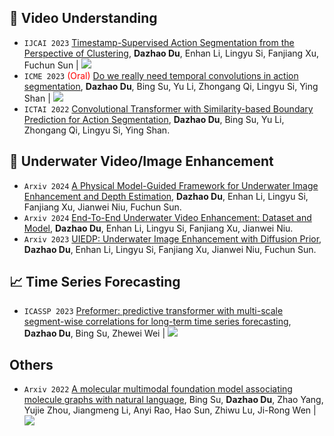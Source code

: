 ## 🎥 Video Understanding
- ``IJCAI 2023`` [Timestamp-Supervised Action Segmentation from the Perspective of Clustering](https://www.ijcai.org/proceedings/2023/0077.pdf), **Dazhao Du**, Enhan Li, Lingyu Si, Fanjiang Xu, Fuchun Sun \| [![](https://img.shields.io/github/stars/ddz16/TSASPC?style=social&label=Code+Stars)](https://github.com/ddz16/TSASPC)
- ``ICME 2023`` <span style="color:red">(Oral)</span> [Do we really need temporal convolutions in action segmentation](https://arxiv.org/abs/2012.05168), **Dazhao Du**, Bing Su, Yu Li, Zhongang Qi, Lingyu Si, Ying Shan \| [![](https://img.shields.io/github/stars/ddz16/TUT?style=social&label=Code+Stars)](https://github.com/ddz16/TUT)
- ``ICTAI 2022`` [Convolutional Transformer with Similarity-based Boundary Prediction for Action Segmentation](https://ieeexplore.ieee.org/abstract/document/10097931/), **Dazhao Du**, Bing Su, Yu Li, Zhongang Qi, Lingyu Si, Ying Shan.

## 🎥 Underwater Video/Image Enhancement
- ``Arxiv 2024`` [A Physical Model-Guided Framework for Underwater Image Enhancement and Depth Estimation](https://arxiv.org/pdf/2407.04230), **Dazhao Du**, Enhan Li, Lingyu Si, Fanjiang Xu, Jianwei Niu, Fuchun Sun.
- ``Arxiv 2024`` [End-To-End Underwater Video Enhancement: Dataset and Model](https://arxiv.org/pdf/2403.11506), **Dazhao Du**, Enhan Li, Lingyu Si, Fanjiang Xu, Jianwei Niu.
- ``Arxiv 2023`` [UIEDP: Underwater Image Enhancement with Diffusion Prior](https://arxiv.org/pdf/2312.06240), **Dazhao Du**, Enhan Li, Lingyu Si, Fanjiang Xu, Jianwei Niu, Fuchun Sun.

## 📈 Time Series Forecasting
- ``ICASSP 2023`` [Preformer: predictive transformer with multi-scale segment-wise correlations for long-term time series forecasting](https://arxiv.org/pdf/2202.11356), **Dazhao Du**, Bing Su, Zhewei Wei \| [![](https://img.shields.io/github/stars/ddz16/Preformer?style=social&label=Code+Stars)](https://github.com/ddz16/Preformer)

## Others
- ``Arxiv 2022`` [A molecular multimodal foundation model associating molecule graphs with natural language](https://arxiv.org/pdf/2209.05481), Bing Su, **Dazhao Du**, Zhao Yang, Yujie Zhou, Jiangmeng Li, Anyi Rao, Hao Sun, Zhiwu Lu, Ji-Rong Wen \| [![](https://img.shields.io/github/stars/ddz16/MoMu?style=social&label=Code+Stars)](https://github.com/ddz16/MoMu)